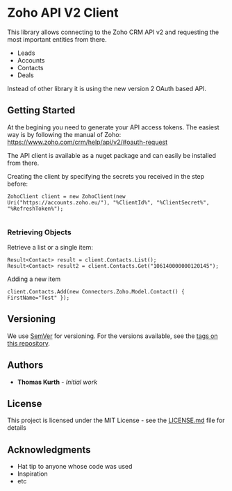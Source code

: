 # Zoho API V2 Client

This library allows connecting to the Zoho CRM API v2 and requesting the most important entities from there.
* Leads
* Accounts
* Contacts
* Deals

Instead of other library it is using the new version 2 OAuth based API.

## Getting Started

At the begining you need to generate your API access tokens. The easiest way is by following the manual of Zoho: https://www.zoho.com/crm/help/api/v2/#oauth-request

The API client is available as a nuget package and can easily be installed from there.

Creating the client by specifying the secrets you received in the step before:
```
ZohoClient client = new ZohoClient(new Uri("https://accounts.zoho.eu/"), "%ClientId%", "%ClientSecret%", "%RefreshToken%");
            
```

### Retrieving Objects

Retrieve a list or a single item:
```
Result<Contact> result = client.Contacts.List();
Result<Contact> result2 = client.Contacts.Get("106140000000120145");
```

Adding a new item
```
client.Contacts.Add(new Connectors.Zoho.Model.Contact() { FirstName="Test" });
```

## Versioning

We use [SemVer](http://semver.org/) for versioning. For the versions available, see the [tags on this repository](https://github.com/your/project/tags). 

## Authors

* **Thomas Kurth** - *Initial work* 

## License

This project is licensed under the MIT License - see the [LICENSE.md](LICENSE.md) file for details

## Acknowledgments

* Hat tip to anyone whose code was used
* Inspiration
* etc

